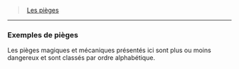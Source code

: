 ﻿---
!GenericItem
Name: Exemples de pièges
Id: traps_hd.md#exemples-de-pièges
ParentLink: traps_hd.md#les-pièges
ParentName: Les pièges
NameLevel: 3
Attributes: {}
AttributesDictionary: >+
  {}

---
> [Les pièges](hd_traps.md)

---

### Exemples de pièges

Les pièges magiques et mécaniques présentés ici sont plus ou moins dangereux et sont classés par ordre alphabétique.

